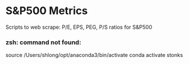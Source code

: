 # S&P500 Metrics

Scripts to web scrape: P/E, EPS, PEG, P/S ratios for S&P500


### zsh: command not found:
source /Users/shlong/opt/anaconda3/bin/activate 
conda activate stonks

